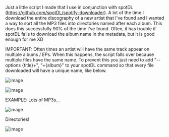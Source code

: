 Just a little script I made that I use in conjunction with spotDL (https://github.com/spotDL/spotify-downloader). A lot of the time I download the entire discography of
a new artist that I've found and I wanted a way to sort all the MP3 files into directories named after each album. This does this successfully 90% of the time I've
 found. Often, it has trouble if spotDL fails to download the album name in the metadata, but it is good enough for me XD

 IMPORTANT:
 Often times an artist will have the same track appear on multiple albums / EPs. When this happens, the script falls over because multiple files have the same 
 name. To prevent this you just need to add "--options {title}+", "+{album}" to your spotDL command so that every file downloaded will have a unique name, like below.

 ![image](https://github.com/JpPjJp/MP3-Organiser/assets/40423237/d57d57f9-22d1-4e69-b5cc-c7e981326714)

 

![image](https://github.com/JpPjJp/MP3-Organiser/assets/40423237/4fa78fbb-7e30-4762-9d3e-58f892da0860)

EXAMPLE:
Lots of MP3s...

![image](https://github.com/JpPjJp/MP3-Organiser/assets/40423237/41469f9e-aa06-4432-9c6d-e216e047cb74)

Directories!

![image](https://github.com/JpPjJp/MP3-Organiser/assets/40423237/85bcf6fd-3e72-4000-84a9-c8f94bdf0e9c)
